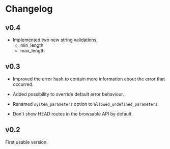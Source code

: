 # Changelog
## v0.4

* Implemented two new string validations.
    - min_length
    - max_length

## v0.3

* Improved the error hash to contain more information about the error that occurred.

* Added possibility to override default error behaviour.

* Renamed `system_parameters` option to `allowed_undefined_parameters`.

* Don't show HEAD routes in the browsable API by default.

## v0.2

First usable version.
